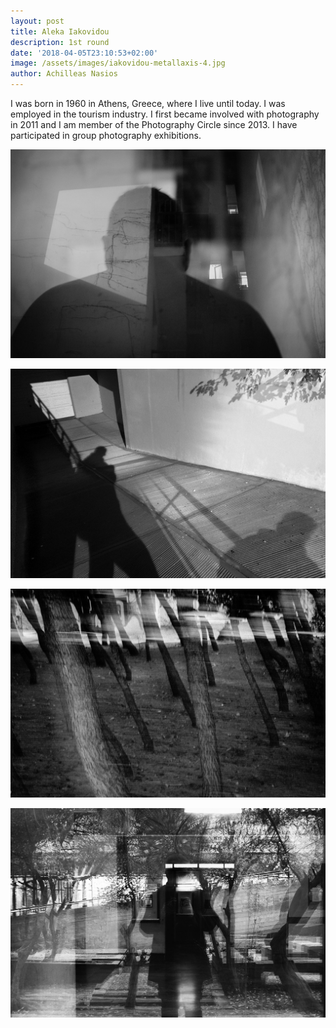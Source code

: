 ```yaml
---
layout: post
title: Aleka Iakovidou
description: 1st round
date: '2018-04-05T23:10:53+02:00'
image: /assets/images/iakovidou-metallaxis-4.jpg
author: Achilleas Nasios
---
```

I was born in 1960 in Athens, Greece, where I live until today. I was employed in the tourism industry. I first became involved with photography in 2011 and I am member of the Photography Circle since 2013. I have participated in group photography exhibitions.

![null](/assets/images/iakovidou-metallaxis-1.jpg)  

![null](/assets/images/iakovidou-metallaxis-2.jpg)

![null](/assets/images/iakovidou-metallaxis-3.jpg)

![null](/assets/images/iakovidou-metallaxis-4.jpg)


